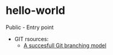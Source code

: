 # hello-world
Public - Entry point

* GIT rsources:
  * [A succesfull Git branching model](https://nvie.com/posts/a-successful-git-branching-model/)
